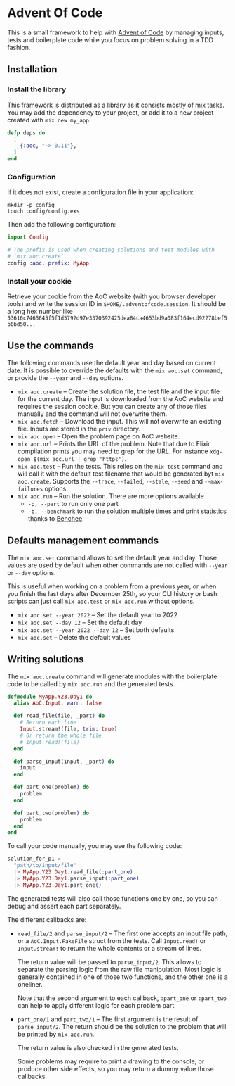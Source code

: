 # Advent Of Code

This is a small framework to help with [Advent of
Code](https://adventofcode.com/) by managing inputs, tests and boilerplate code
while you focus on problem solving in a TDD fashion.

## Installation

### Install the library

This framework is distributed as a library as it consists mostly of mix tasks.
You may add the dependency to your project, or add it to a new project created
with `mix new my_app`.

```elixir
defp deps do
  [
    {:aoc, "~> 0.11"},
  ]
end
```

### Configuration

If it does not exist, create a configuration file in your application:

```
mkdir -p config
touch config/config.exs
```

Then add the following configuration:

```elixir
import Config

# The prefix is used when creating solutions and test modules with
# `mix aoc.create`.
config :aoc, prefix: MyApp
```


### Install your cookie

Retrieve your cookie from the AoC website (with you browser developer tools) and write the session
ID in `$HOME/.adventofcode.session`. It should be a long hex number like
`53616c7465645f5f1d5792d97e3370392425dea84ca4653bd9a083f164ecd92278bef5b6bd50...`


## Use the commands

The following commands use the default year and day based on current date. It is
possible to override the defaults with the `mix aoc.set` command, or provide the
`--year` and `--day` options.

* `mix aoc.create` – Create the solution file, the test file and the input file
  for the current day. The input is downloaded from the AoC website and requires
  the session cookie. But you can create any of those files manually and the
  command will not overwrite them.
* `mix aoc.fetch` – Download the input. This will not overwrite an existing
  file. Inputs are stored in the `priv` directory.
* `mix aoc.open` – Open the problem page on AoC website.
* `mix aoc.url` – Prints the URL of the problem. Note that due to Elixir
  compilation prints you may need to grep for the URL. For instance `xdg-open
  $(mix aoc.url | grep 'https')`.
* `mix aoc.test` – Run the tests. This relies on the `mix test` command and will
  call it with the default test filename that would be generated byt `mix
  aoc.create`. Supports the `--trace`, `--failed`, `--stale`, `--seed` and
  `--max-failures` options.
* `mix aoc.run` – Run the solution. There are more options available
  * `-p, --part` to run only one part
  * `-b, --benchmark` to run the solution multiple times and print statistics
    thanks to [Benchee](https://hex.pm/packages/benchee).


## Defaults management commands

The `mix aoc.set` command allows to set the default year and day. Those values
are used by default when other commands are not called with `--year` or `--day`
options.

This is useful when working on a problem from a previous year, or when you
finish the last days after December 25th, so your CLI history or bash scripts
can just call `mix aoc.test` or `mix aoc.run` without options.

* `mix aoc.set --year 2022` – Set the default year to 2022
* `mix aoc.set --day 12` – Set the default day
* `mix aoc.set --year 2022 --day 12` – Set both defaults
* `mix aoc.set` – Delete the default values


## Writing solutions

The `mix aoc.create` command will generate modules with the boilerplate code to
be called by `mix aoc.run` and the generated tests.

```elixir
defmodule MyApp.Y23.Day1 do
  alias AoC.Input, warn: false

  def read_file(file, _part) do
    # Return each line
    Input.stream!(file, trim: true)
    # Or return the whole file
    # Input.read!(file)
  end

  def parse_input(input, _part) do
    input
  end

  def part_one(problem) do
    problem
  end

  def part_two(problem) do
    problem
  end
end
```

To call your code manually, you may use the following code:

```elixir
solution_for_p1 =
  "path/to/input/file"
  |> MyApp.Y23.Day1.read_file(:part_one)
  |> MyApp.Y23.Day1.parse_input(:part_one)
  |> MyApp.Y23.Day1.part_one()
```

The generated tests will also call those functions one by one, so you can debug
and assert each part separately.

The different callbacks are:

* `read_file/2` and `parse_input/2` – The first one accepts an input file path,
  or a `AoC.Input.FakeFile` struct from the tests. Call `Input.read!` or
  `Input.stream!` to return the whole contents or a stream of lines.

  The return value will be passed to `parse_input/2`. This allows to separate
  the parsing logic from the raw file manipulation. Most logic is generally
  contained in one of those two functions, and the other one is a oneliner.

  Note that the second argument to each callback, `:part_one` or `:part_two` can
  help to apply different logic for each problem part.

* `part_one/1` and `part_two/1` – The first argument is the result of
  `parse_input/2`. The return should be the solution to the problem that will be
  printed by `mix aoc.run`.

  The return value is also checked in the generated tests.

  Some problems may require to print a drawing to the console, or produce other
  side effects, so you may return a dummy value those callbacks.

